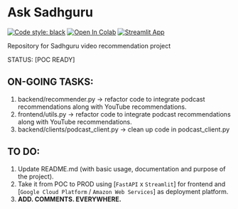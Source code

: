 # Ask Sadhguru 

[![Code style: black](https://img.shields.io/badge/code%20style-black-000000.svg)](https://github.com/psf/black)
[![Open In Colab](https://colab.research.google.com/assets/colab-badge.svg)](https://colab.research.google.com/drive/1oOJkErWRT3gNRAfG89wLk4Dijynthvwx?usp=sharing)
[![Streamlit App](https://static.streamlit.io/badges/streamlit_badge_black_white.svg)](https://share.streamlit.io/desaibhargav/VR/AskSadhguru/)



Repository for Sadhguru video recommendation project

STATUS: [POC READY]


## ON-GOING TASKS:
1. backend/recommender.py -> refactor code to integrate podcast recommendations along with YouTube recommendations.
2. frontend/utils.py -> refactor code to integrate podcast recommendations along with YouTube recommendations. 
3. backend/clients/podcast_client.py -> clean up code in podcast_client.py


## TO DO:
1. Update README.md (with basic usage, documentation and purpose of the project).
2. Take it from POC to PROD using [`FastAPI` x `Streamlit`] for frontend and [`Google Cloud Platform` / `Amazon Web Services`] as deployment platform.
3. **ADD. COMMENTS. EVERYWHERE.**
